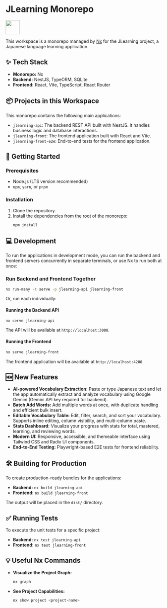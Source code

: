 # JLearning Monorepo

<a alt="Nx logo" href="https://nx.dev" target="_blank" rel="noreferrer"><img src="https://raw.githubusercontent.com/nrwl/nx/master/images/nx-logo.png" width="45"></a>

This workspace is a monorepo managed by [Nx](https://nx.dev) for the JLearning project, a Japanese language learning application.

## ✨ Tech Stack

- **Monorepo:** Nx
- **Backend:** NestJS, TypeORM, SQLite
- **Frontend:** React, Vite, TypeScript, React Router

## 📦 Projects in this Workspace

This monorepo contains the following main applications:

- `jlearning-api`: The backend REST API built with NestJS. It handles business logic and database interactions.
- `jlearning-front`: The frontend application built with React and Vite.
- `jlearning-front-e2e`: End-to-end tests for the frontend application.

## 🚀 Getting Started

### Prerequisites

- Node.js (LTS version recommended)
- `npm`, `yarn`, or `pnpm`

### Installation

1.  Clone the repository.
2.  Install the dependencies from the root of the monorepo:
    ```sh
    npm install
    ```

## 💻 Development

To run the applications in development mode, you can run the backend and frontend servers concurrently in separate terminals, or use Nx to run both at once:

### Run Backend and Frontend Together

```sh
nx run-many -t serve -p jlearning-api jlearning-front
```

Or, run each individually:

#### Running the Backend API

```sh
nx serve jlearning-api
```

The API will be available at `http://localhost:3000`.

#### Running the Frontend

```sh
nx serve jlearning-front
```

The frontend application will be available at `http://localhost:4200`.

## 🆕 New Features

- **AI-powered Vocabulary Extraction:** Paste or type Japanese text and let the app automatically extract and analyze vocabulary using Google Gemini (Gemini API key required for backend).
- **Batch Add Words:** Add multiple words at once, with duplicate handling and efficient bulk insert.
- **Editable Vocabulary Table:** Edit, filter, search, and sort your vocabulary. Supports inline editing, column visibility, and multi-column paste.
- **Stats Dashboard:** Visualize your progress with stats for total, mastered, learning, and reviewing words.
- **Modern UI:** Responsive, accessible, and themeable interface using Tailwind CSS and Radix UI components.
- **End-to-End Testing:** Playwright-based E2E tests for frontend reliability.

## 🛠️ Building for Production

To create production-ready bundles for the applications:

- **Backend:** `nx build jlearning-api`
- **Frontend:** `nx build jlearning-front`

The output will be placed in the `dist/` directory.

## ✅ Running Tests

To execute the unit tests for a specific project:

- **Backend:** `nx test jlearning-api`
- **Frontend:** `nx test jlearning-front`

## 💡 Useful Nx Commands

- **Visualize the Project Graph:**
  ```sh
  nx graph
  ```
- **See Project Capabilities:**
  ```sh
  nx show project <project-name>
  ```

